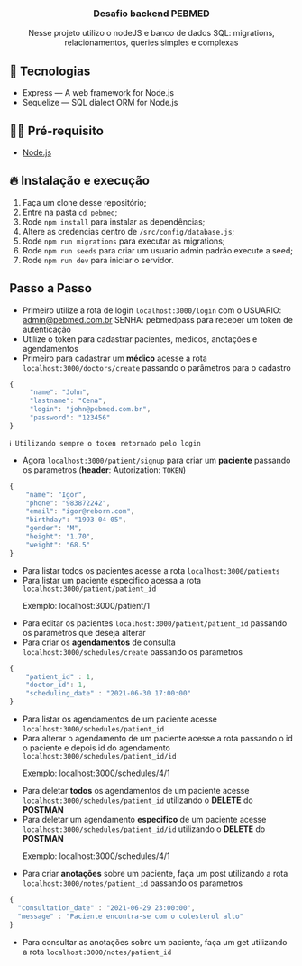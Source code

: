 <h3 align="center">
  Desafio backend PEBMED
</h3>
<p align="center">Nesse projeto utilizo o nodeJS e banco de dados SQL: migrations, relacionamentos, queries simples e complexas</p>

## 🚀 Tecnologias

- Express — A web framework for Node.js
- Sequelize — SQL dialect ORM for Node.js

## ✋🏻 Pré-requisito

- [Node.js](https://nodejs.org/en/)

## 🔥 Instalação e execução

1. Faça um clone desse repositório;
2. Entre na pasta `cd pebmed`;
3. Rode `npm install` para instalar as dependências;
4. Altere as credencias dentro de `/src/config/database.js`;
5. Rode `npm run migrations` para executar as migrations;
6. Rode `npm run seeds` para criar um usuario admin padrão execute a seed;
7. Rode `npm run dev` para iniciar o servidor.


## Passo a Passo

 - Primeiro utilize a rota de login `localhost:3000/login` com o USUARIO: admin@pebmed.com.br  SENHA: pebmedpass para receber um token de autenticação
 - Utilize o token para cadastrar pacientes, medicos, anotações e agendamentos
 - Primeiro para cadastrar um <b>médico</b> acesse a rota `localhost:3000/doctors/create` passando o parâmetros para o cadastro
 ```javascript
 {
      "name": "John",
      "lastname": "Cena",
      "login": "john@pebmed.com.br",
      "password": "123456"
 }
 ```
    ℹ️ Utilizando sempre o token retornado pelo login

 - Agora `localhost:3000/patient/signup` para criar um <b>paciente</b> passando os parametros (<b>header</b>: Autorization: `TOKEN`)
```javascript
{
    "name": "Igor",
    "phone": "983872242",
    "email": "igor@reborn.com",
    "birthday": "1993-04-05",
    "gender": "M",
    "height": "1.70",
    "weight": "68.5"
}
```
 - Para listar todos os pacientes acesse a rota `localhost:3000/patients`
 - Para listar um paciente especifico acessa a rota `localhost:3000/patient/patient_id`
    <p>Exemplo: localhost:3000/patient/1</p>
 - Para editar os pacientes `localhost:3000/patient/patient_id` passando os parametros que deseja alterar
 - Para criar os <b>agendamentos</b> de consulta `localhost:3000/schedules/create` passando os parametros
```javascript
{
    "patient_id" : 1,
    "doctor_id": 1,
    "scheduling_date" : "2021-06-30 17:00:00"
}
```
 - Para listar os agendamentos de um paciente acesse `localhost:3000/schedules/patient_id`
 - Para alterar o agendamento de um paciente acesse a rota passando o id o paciente e depois id do agendamento `localhost:3000/schedules/patient_id/id`
    <p>Exemplo: localhost:3000/schedules/4/1</p>
 - Para deletar <b>todos</b> os agendamentos de um paciente acesse `localhost:3000/schedules/patient_id` utilizando o <b>DELETE</b> do <b>POSTMAN</b>
 - Para deletar um agendamento <b>especifico</b> de um paciente acesse `localhost:3000/schedules/patient_id/id` utilizando o <b>DELETE</b> do <b>POSTMAN</b>
    <p>Exemplo: localhost:3000/schedules/4/1</p>
 - Para criar <b>anotações</b> sobre um paciente, faça um post utilizando a rota `localhost:3000/notes/patient_id` passando os parametros
  ```javascript
  {
    "consultation_date" : "2021-06-29 23:00:00",
    "message" : "Paciente encontra-se com o colesterol alto"
  }
  ```
 - Para consultar as anotações sobre um paciente, faça um get utilizando a rota `localhost:3000/notes/patient_id`

